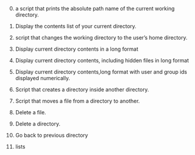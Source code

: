 0. a script that prints the absolute path name of the current working directory.

1. Display the contents list of your current directory.

2. script that changes the working directory to the user’s home directory.

3. Display current directory contents in a long format

4. Display current directory contents, including hidden files in long format

5. Display current directory contents,long format with user and group ids displayed numerically.

6. Script that creates a directory inside another directory.

7. Script that moves a file from a directory to another.

8. Delete a file.

9. Delete a directory.

10. Go back to previous directory

11. lists 
